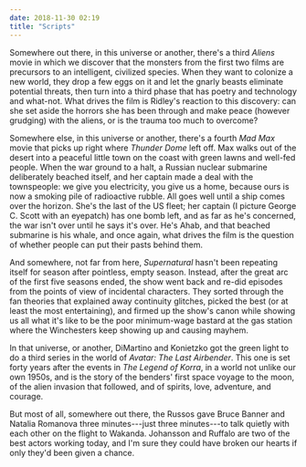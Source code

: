 ```yaml
---
date: 2018-11-30 02:19
title: "Scripts"
---
```


Somewhere out there, in this universe or another,
there's a third *Aliens* movie
in which we discover that the monsters from the first two films are precursors to
an intelligent, civilized species.
When they want to colonize a new world,
they drop a few eggs on it and let the gnarly beasts eliminate potential threats,
then turn into a third phase that has poetry and technology and what-not.
What drives the film is Ridley's reaction to this discovery:
can she set aside the horrors she has been through and make peace (however grudging) with the aliens,
or is the trauma too much to overcome?

Somewhere else, in this universe or another,
there's a fourth *Mad Max* movie that picks up right where *Thunder Dome* left off.
Max walks out of the desert into a peaceful little town on the coast
with green lawns and well-fed people.
When the war ground to a halt,
a Russian nuclear submarine deliberately beached itself,
and her captain made a deal with the townspeople:
we give you electricity,
you give us a home,
because ours is now a smoking pile of radioactive rubble.
All goes well until a ship comes over the horizon.
She's the last of the US fleet;
her captain (I picture George C. Scott with an eyepatch) has one bomb left,
and as far as he's concerned,
the war isn't over until he says it's over.
He's Ahab, and that beached submarine is his whale,
and once again,
what drives the film is the question of whether people can put their pasts behind them.

And somewhere, not far from here,
*Supernatural* hasn't been repeating itself for season after pointless, empty season.
Instead,
after the great arc of the first five seasons ended,
the show went back and re-did episodes from the points of view of incidental characters.
They sorted through the fan theories that explained away continuity glitches,
picked the best (or at least the most entertaining),
and firmed up the show's canon while showing us all
what it's like to be the poor minimum-wage bastard at the gas station
where the Winchesters keep showing up and causing mayhem.

In that universe, or another,
DiMartino and Konietzko got the green light to do a third series
in the world of *Avatar: The Last Airbender*.
This one is set forty years after the events in *The Legend of Korra*,
in a world not unlike our own 1950s,
and is the story of the benders' first space voyage to the moon,
of the alien invasion that followed,
and of spirits, love, adventure, and courage.

But most of all,
somewhere out there,
the Russos gave Bruce Banner and Natalia Romanova three minutes---just
three minutes---to talk quietly with each other on the flight to Wakanda.
Johansson and Ruffalo are two of the best actors working today,
and I'm sure they could have broken our hearts if only they'd been given a chance.
